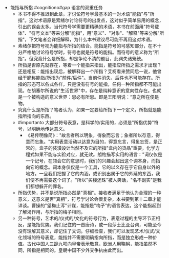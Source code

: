 - 能指与所指 #cognitiono#gap 语言的双重任务
   - 本书不得不推迟到此章，才讨论符号学最基本的一对术语"能指"与"所指"。这对术语原是索绪尔讨论符号的出发点，这对似乎简单易用的概念，引出的误会太多。当代符号学需要更精确的术语，本书在前面用"符号载体"、"符号文本"等来分解"能指"，用"意义"、"对象"、"解释"等来分解"所指"，下文笔者会详细解释，为什么本书建议尽可能不再用这对术语。
   - 素绪尔把符号视为能指与所指的结合。能指是符号的可感知部分，在不十分严格地讨论符号学时，符号也就是符号的能指。而符号的意义称为“所指”。但究竟什么是所指，却是争论不清的题目，此词失诸笼统。
   - 所指是否原先就存在，等着一个能指来指出，能指应所指之需求才出现？还是相反：能指出现后，被解释出一个所指？艾柯看来赞同后一说，他曾经干脆称能指/所指为"前件/后件"。当前件消失，后件也不可能存在。所指的形态可以各式各样，只是没有符号的能指，任何一种所指都不可能出现。在胡塞尔所说的"生活世界"中，存在是纯粹意识的意向性存在。也就是一个被构造的意义世界：思必有所思。即是王阳明说：“意之所在便是物。
   - 究竟什么是所指？笔者认为，如果一定要给所指下一个定义，所指就是能指所指向的东西。
   - #importanto 大部分符号表意，是科学的/实用的，必须是"所指优势"符号，以明确地传达意义。
      - 《易传明像简》："故言者所以明象，得象而忘言；象者所以存意，得意而忘象。"实用表意活动以达意为目的，得意忘言，得鱼忘签，是正常的。盒子的装潢设计当然不及它的所指"盒内的货品"重要，化学方程式如果不能与实验对应，就无效。朗格描写实用的语言："词仅仅是一个记号，在领会它的意思时，我们的兴趣会超出这个词本身，而指向它的概念。词本身仅仅是一个工具，它的以义存在于它自身以外的地方。一旦我们把握了它的内涵，或识别出属于它的外延的东西，我们便不再需要这个词了。"所以"买楼还珠"被人笑话，"名不副实"是我们都想躲开的罪名。
   - 所指优势，并不是说所指必然是"真相"。接收者满足于他认为合理的一种意义，这意义是否"真相"，符号学讨论会很复杂，本书要到第十二章才能详谈。曹操的"望梅止泻"计谋，能指是"梅子"的语言表达，这个能指起到了解渴作用，与所指的梅子相同。
   - 另一种符号，艺术的/仪式的/文化的符号行为，表意过程的主导环节正相反，是能指优势。我们记住的一首唐诗，或一段莎士比亚台词，可能至今没有理解其意义，却记住了文词。仔细检查，我们可以发现艺术/仪式/文化领域的符号表意，能指并不需要明确指向所指，而是独立形成一种价值。古代中国人三跪九叩向皇帝表示敬意，欧洲人用鞠躬，能指虽然不同，所指是相同的。皇朝中国不少外交争执由此而出。